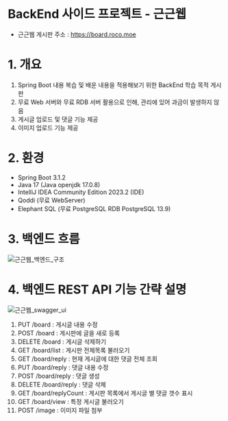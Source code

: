 # BackEnd 사이드 프로젝트 - 근근웹

- 근근웹 게시판 주소 : https://board.roco.moe

# 1. 개요
1) Spring Boot 내용 복습 및 배운 내용을 적용해보기 위한 BackEnd 학습 목적 게시판
2) 무료 Web 서버와 무료 RDB 서버 활용으로 인해, 관리에 있어 과금이 발생하지 않음
3) 게시글 업로드 및 댓글 기능 제공
4) 이미지 업로드 기능 제공

# 2. 환경
- Spring Boot 3.1.2
- Java 17 (Java openjdk 17.0.8)
- IntelliJ IDEA Community Edition 2023.2 (IDE)
- Qoddi (무료 WebServer)
- Elephant SQL (무료 PostgreSQL RDB PostgreSQL 13.9)

# 3. 백엔드 흐름
![근근웹_백엔드_구조](https://github.com/KimHyungkeun/makeboard_sideproject/assets/12759500/2db02b9e-fe0b-4221-832e-dd1e4f401d7d)


# 4. 백엔드 REST API 기능 간략 설명
![근근웹_swagger_ui](https://github.com/KimHyungkeun/makeboard_sideproject/assets/12759500/7e225d80-5312-4a3b-a5ad-2206ea4e5d57)
1) PUT /board : 게시글 내용 수정
2) POST /board : 게시판에 글을 새로 등록
3) DELETE /board : 게시글 삭제하기
4) GET /board/list : 게시판 전체목록 불러오기
5) GET /board/reply : 현재 게시글에 대한 댓글 전체 조회
6) PUT /board/reply : 댓글 내용 수정
7) POST /board/reply : 댓글 생성
8) DELETE /board/reply : 댓글 삭제
9) GET /board/replyCount : 게시판 목록에서 게시글 별 댓글 갯수 표시
10) GET /board/view : 특정 게시글 불러오기
11) POST /image : 이미지 파일 첨부
